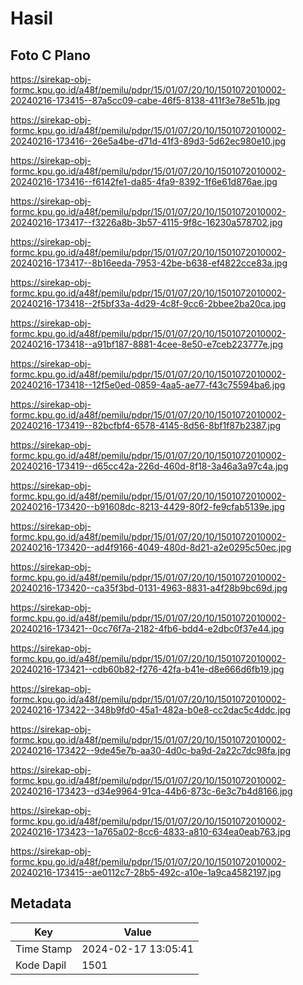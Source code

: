 # Hasil

## Foto C Plano

https://sirekap-obj-formc.kpu.go.id/a48f/pemilu/pdpr/15/01/07/20/10/1501072010002-20240216-173415--87a5cc09-cabe-46f5-8138-411f3e78e51b.jpg

https://sirekap-obj-formc.kpu.go.id/a48f/pemilu/pdpr/15/01/07/20/10/1501072010002-20240216-173416--26e5a4be-d71d-41f3-89d3-5d62ec980e10.jpg

https://sirekap-obj-formc.kpu.go.id/a48f/pemilu/pdpr/15/01/07/20/10/1501072010002-20240216-173416--f6142fe1-da85-4fa9-8392-1f6e61d876ae.jpg

https://sirekap-obj-formc.kpu.go.id/a48f/pemilu/pdpr/15/01/07/20/10/1501072010002-20240216-173417--f3226a8b-3b57-4115-9f8c-16230a578702.jpg

https://sirekap-obj-formc.kpu.go.id/a48f/pemilu/pdpr/15/01/07/20/10/1501072010002-20240216-173417--8b16eeda-7953-42be-b638-ef4822cce83a.jpg

https://sirekap-obj-formc.kpu.go.id/a48f/pemilu/pdpr/15/01/07/20/10/1501072010002-20240216-173418--2f5bf33a-4d29-4c8f-9cc6-2bbee2ba20ca.jpg

https://sirekap-obj-formc.kpu.go.id/a48f/pemilu/pdpr/15/01/07/20/10/1501072010002-20240216-173418--a91bf187-8881-4cee-8e50-e7ceb223777e.jpg

https://sirekap-obj-formc.kpu.go.id/a48f/pemilu/pdpr/15/01/07/20/10/1501072010002-20240216-173418--12f5e0ed-0859-4aa5-ae77-f43c75594ba6.jpg

https://sirekap-obj-formc.kpu.go.id/a48f/pemilu/pdpr/15/01/07/20/10/1501072010002-20240216-173419--82bcfbf4-6578-4145-8d56-8bf1f87b2387.jpg

https://sirekap-obj-formc.kpu.go.id/a48f/pemilu/pdpr/15/01/07/20/10/1501072010002-20240216-173419--d65cc42a-226d-460d-8f18-3a46a3a97c4a.jpg

https://sirekap-obj-formc.kpu.go.id/a48f/pemilu/pdpr/15/01/07/20/10/1501072010002-20240216-173420--b91608dc-8213-4429-80f2-fe9cfab5139e.jpg

https://sirekap-obj-formc.kpu.go.id/a48f/pemilu/pdpr/15/01/07/20/10/1501072010002-20240216-173420--ad4f9166-4049-480d-8d21-a2e0295c50ec.jpg

https://sirekap-obj-formc.kpu.go.id/a48f/pemilu/pdpr/15/01/07/20/10/1501072010002-20240216-173420--ca35f3bd-0131-4963-8831-a4f28b9bc69d.jpg

https://sirekap-obj-formc.kpu.go.id/a48f/pemilu/pdpr/15/01/07/20/10/1501072010002-20240216-173421--0cc76f7a-2182-4fb6-bdd4-e2dbc0f37e44.jpg

https://sirekap-obj-formc.kpu.go.id/a48f/pemilu/pdpr/15/01/07/20/10/1501072010002-20240216-173421--cdb60b82-f276-42fa-b41e-d8e666d6fb19.jpg

https://sirekap-obj-formc.kpu.go.id/a48f/pemilu/pdpr/15/01/07/20/10/1501072010002-20240216-173422--348b9fd0-45a1-482a-b0e8-cc2dac5c4ddc.jpg

https://sirekap-obj-formc.kpu.go.id/a48f/pemilu/pdpr/15/01/07/20/10/1501072010002-20240216-173422--9de45e7b-aa30-4d0c-ba9d-2a22c7dc98fa.jpg

https://sirekap-obj-formc.kpu.go.id/a48f/pemilu/pdpr/15/01/07/20/10/1501072010002-20240216-173423--d34e9964-91ca-44b6-873c-6e3c7b4d8166.jpg

https://sirekap-obj-formc.kpu.go.id/a48f/pemilu/pdpr/15/01/07/20/10/1501072010002-20240216-173423--1a765a02-8cc6-4833-a810-634ea0eab763.jpg

https://sirekap-obj-formc.kpu.go.id/a48f/pemilu/pdpr/15/01/07/20/10/1501072010002-20240216-173415--ae0112c7-28b5-492c-a10e-1a9ca4582197.jpg


## Metadata

| Key        | Value               |
| ---------- | ------------------- |
| Time Stamp | 2024-02-17 13:05:41 |
| Kode Dapil | 1501                |



